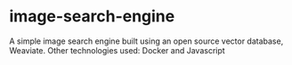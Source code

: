 # image-search-engine

A simple image search engine built using an open source vector database, Weaviate.
Other technologies used: Docker and Javascript
